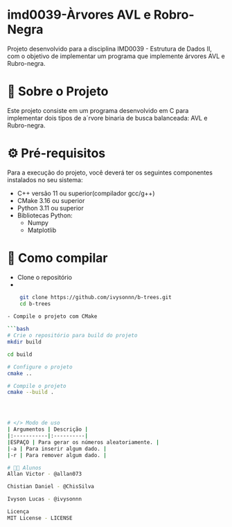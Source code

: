 # imd0039-Àrvores AVL e Robro-Negra
Projeto desenvolvido para a disciplina IMD0039 - Estrutura de Dados II, com o objetivo de implementar um programa que implemente árvores AVL e Rubro-negra.

# 📖 Sobre o Projeto
Este projeto consiste em um programa desenvolvido em C para implementar dois tipos de a´rvore binaria de busca balanceada: AVL e Rubro-negra.

# ⚙️ Pré-requisitos
Para a execução do projeto, você deverá ter os seguintes componentes instalados no seu sistema:

- C++ versão 11 ou superior(compilador gcc/g++)
- CMake 3.16 ou superior
- Python 3.11 ou superior
- Bibliotecas Python:
   - Numpy
   - Matplotlib

# 🚀 Como compilar
- Clone o repositório
- 
```bash
    git clone https://github.com/ivysonnn/b-trees.git 
    cd b-trees
  
- Compile o projeto com CMake

```bash
# Crie o repositório para build do projeto
mkdir build

cd build

# Configure o projeto
cmake ..

# Compile o projeto
cmake --build .




# </> Modo de uso
| Argumentos | Descrição |
|:-----------|:----------|
|ESPAÇO	| Para gerar os números aleatoriamente. |
|-a | Para inserir algum dado. |
|-r | Para remover algum dado. |

# 👨‍💻 Alunos
Allan Victor - @allan073

Chistian Daniel - @ChisSilva

Ivyson Lucas - @ivysonnn

Licença
MIT License - LICENSE
